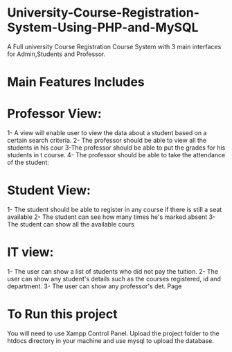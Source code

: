 # University-Course-Registration-System-Using-PHP-and-MySQL

A Full university Course Registration Course System with 3 main interfaces for Admin,Students and Professor.

# Main Features Includes

# Professor View:
1- A view will enable user to view the data about a student based on a certain
search criteria.
2- The professor should be able to view all the students in his cour
3-The professor should be able to put the grades for his students in t
course.
4- The professor should be able to take the attendance of the student:
# Student View:
1- The student should be able to register in any course if there is still a
seat available
2- The student can see how many times he's marked absent
3- The student can show all the available cours
# IT view:
1- The user can show a list of students who did not pay the tuition.
2- The user can show any student's details such as the courses
registered, id and department.
3- The user can show any professor's det.
Page

# To Run this project

You will need to use Xampp Control Panel.
Upload the project folder to the htdocs directory in your machine and use mysql to upload the database.

